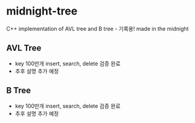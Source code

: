 # midnight-tree

C++ implementation of AVL tree and B tree - 기록용!
made in the midnight

## AVL Tree

- key 100만개 insert, search, delete 검증 완료
- 추후 설명 추가 예정

## B Tree

- key 100만개 insert, search, delete 검증 완료
- 추후 설명 추가 예정
